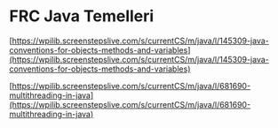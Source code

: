 # FRC Java Temelleri

[https://wpilib.screenstepslive.com/s/currentCS/m/java/l/145309-java-conventions-for-objects-methods-and-variables](https://wpilib.screenstepslive.com/s/currentCS/m/java/l/145309-java-conventions-for-objects-methods-and-variables)  

[https://wpilib.screenstepslive.com/s/currentCS/m/java/l/681690-multithreading-in-java](https://wpilib.screenstepslive.com/s/currentCS/m/java/l/681690-multithreading-in-java)

